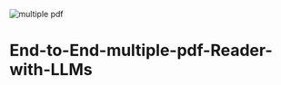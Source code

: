 ![multiple pdf](https://github.com/user-attachments/assets/b5435001-e15e-4aa6-9cb1-7199102dbabe)
# End-to-End-multiple-pdf-Reader-with-LLMs
